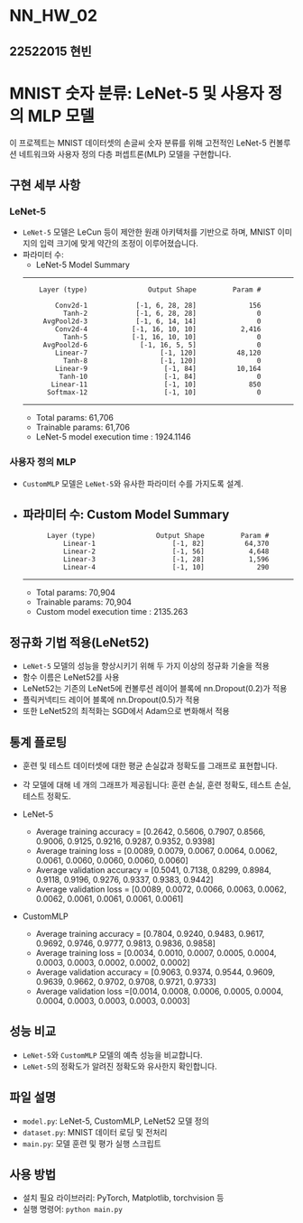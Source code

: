 # NN_HW_02

## 22522015 현빈   



# MNIST 숫자 분류: LeNet-5 및 사용자 정의 MLP 모델

이 프로젝트는 MNIST 데이터셋의 손글씨 숫자 분류를 위해 고전적인 LeNet-5 컨볼루션 네트워크와 사용자 정의 다층 퍼셉트론(MLP) 모델을 구현합니다.

## 구현 세부 사항

### LeNet-5
- `LeNet-5` 모델은 LeCun 등이 제안한 원래 아키텍처를 기반으로 하며, MNIST 이미지의 입력 크기에 맞게 약간의 조정이 이루어졌습니다.
- 파라미터 수: 
  - LeNet-5 Model Summary
  ----------------------------------------------------------------
          Layer (type)               Output Shape         Param #
  
              Conv2d-1            [-1, 6, 28, 28]             156
                Tanh-2            [-1, 6, 28, 28]               0
           AvgPool2d-3            [-1, 6, 14, 14]               0
              Conv2d-4           [-1, 16, 10, 10]           2,416
                Tanh-5           [-1, 16, 10, 10]               0
           AvgPool2d-6             [-1, 16, 5, 5]               0
              Linear-7                  [-1, 120]          48,120
                Tanh-8                  [-1, 120]               0
              Linear-9                   [-1, 84]          10,164
               Tanh-10                   [-1, 84]               0
             Linear-11                   [-1, 10]             850
            Softmax-12                   [-1, 10]               0
  ----------------------------------------------------------------
    - Total params: 61,706
    - Trainable params: 61,706
    - LeNet-5 model execution time : 1924.1146



### 사용자 정의 MLP
- `CustomMLP` 모델은 `LeNet-5`와 유사한 파라미터 수를 가지도록 설계.
- 파라미터 수: 
    Custom Model Summary
    ----------------------------------------------------------------
            Layer (type)               Output Shape         Param #
                Linear-1                   [-1, 82]          64,370
                Linear-2                   [-1, 56]           4,648
                Linear-3                   [-1, 28]           1,596
                Linear-4                   [-1, 10]             290
    ----------------------------------------------------------------
    - Total params: 70,904
    - Trainable params: 70,904
    - Custom model execution time : 2135.263

## 정규화 기법 적용(LeNet52)
- `LeNet-5` 모델의 성능을 향상시키기 위해 두 가지 이상의 정규화 기술을 적용
- 함수 이름은 LeNet52를 사용
- LeNet52는 기존의 LeNet5에 컨볼루션 레이어 블록에 nn.Dropout(0.2)가 적용
- 플릭커넥티드 레이어 블록에 nn.Dropout(0.5)가 적용
- 또한 LeNet52의 최적화는 SGD에서 Adam으로 변화해서 적용
## 통계 플로팅
- 훈련 및 테스트 데이터셋에 대한 평균 손실값과 정확도를 그래프로 표현합니다.
- 각 모델에 대해 네 개의 그래프가 제공됩니다: 훈련 손실, 훈련 정확도, 테스트 손실, 테스트 정확도.

- LeNet-5
  - Average training accuracy = [0.2642, 0.5606, 0.7907, 0.8566, 0.9006, 0.9125, 0.9216, 0.9287, 0.9352, 0.9398]
  - Average training loss = [0.0089, 0.0079, 0.0067, 0.0064, 0.0062, 0.0061, 0.0060, 0.0060, 0.0060, 0.0060]
  - Average validation accuracy = [0.5041, 0.7138, 0.8299, 0.8984, 0.9118, 0.9196, 0.9276, 0.9337, 0.9383, 0.9442]
  - Average validation loss = [0.0089, 0.0072, 0.0066, 0.0063, 0.0062, 0.0062, 0.0061, 0.0061, 0.0061, 0.0061]
- CustomMLP
  - Average training accuracy = [0.7804, 0.9240, 0.9483, 0.9617, 0.9692, 0.9746, 0.9777, 0.9813, 0.9836, 0.9858]
  - Average training loss = [0.0034, 0.0010, 0.0007, 0.0005, 0.0004, 0.0003, 0.0003, 0.0002, 0.0002, 0.0002]
  - Average validation accuracy = [0.9063, 0.9374, 0.9544, 0.9609, 0.9639, 0.9662, 0.9702, 0.9708, 0.9721, 0.9733]
  - Average validation loss =[0.0014, 0.0008, 0.0006, 0.0005, 0.0004, 0.0004, 0.0003, 0.0003, 0.0003, 0.0003]


## 성능 비교
- `LeNet-5`와 `CustomMLP` 모델의 예측 성능을 비교합니다.
- `LeNet-5`의 정확도가 알려진 정확도와 유사한지 확인합니다.



## 파일 설명
- `model.py`: LeNet-5, CustomMLP, LeNet52 모델 정의
- `dataset.py`: MNIST 데이터 로딩 및 전처리
- `main.py`: 모델 훈련 및 평가 실행 스크립트

## 사용 방법
- 설치 필요 라이브러리: PyTorch, Matplotlib, torchvision 등
- 실행 명령어: `python main.py`
